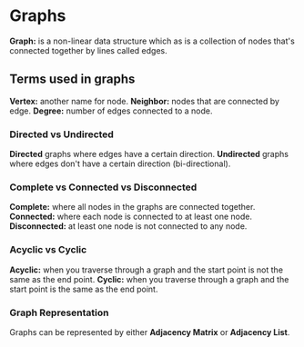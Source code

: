 # Graphs

**Graph:** is a non-linear data structure which as is a collection of nodes that's connected together by lines called edges.

## Terms used in graphs

**Vertex:** another name for node.
**Neighbor:** nodes that are connected by edge.
**Degree:** number of edges connected to a node.

### Directed vs Undirected

**Directed** graphs where edges have a certain direction.
**Undirected** graphs where edges don't have a certain direction (bi-directional).

### Complete vs Connected vs Disconnected

**Complete:** where all nodes in the graphs are connected together.
**Connected:** where each node is connected to at least one node.
**Disconnected:** at least one node is not connected to any node.

### Acyclic vs Cyclic

**Acyclic:** when you traverse through a graph and the start point is not the same as the end point.
**Cyclic:** when you traverse through a graph and the start point is the same as the end point.

### Graph Representation

Graphs can be represented by either **Adjacency Matrix** or **Adjacency List**.
